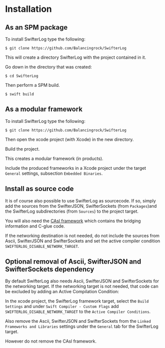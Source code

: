 # Installation

## As an SPM package
To install SwifterLog type the following:

    $ git clone https://github.com/Balancingrock/SwifterLog

This will create a directory SwifterLog with the project contained in it.

Go down in the directory that was created:

    $ cd SwifterLog

Then perform a SPM build.

    $ swift build

## As a modular framework
To install SwifterLog type the following:

    $ git clone https://github.com/Balancingrock/SwifterLog

Then open the xcode project (with Xcode) in the new directory.

Build the project.

This creates a modular framework (in products).

Include the produced frameworks in a Xcode project under the target `General` settings, subsection `Embedded Binaries`.

## Install as source code

It is of course also possible to use SwifterLog as sourcecode. If so, simply add the sources from the SwifterJSON, SwifterSockets (from `Packages`)and the SwifterLog subdirectories (from `Sources`) to the project target.

You will also need the [CAsl framework](https://github.com/Balancingrock/CAsl) which contains the bridging information and C-glue code.

If the networking destination is not needed, do not include the sources from Ascii, SwifterJSON and SwifterSockets and set the active compiler condition `SWIFTERLOG_DISABLE_NETWORK_TARGET`.

## Optional removal of Ascii, SwifterJSON and SwifterSockets dependency

By default SwifterLog also needs Ascii, SwifterJSON and SwifterSockets for the networking target. If the networking target is not needed, that code can be excluded by adding an Active Compilation Condition:

In the xcode project, the SwifterLog framework target, select the `Build Settings` and under `Swift Compiler - Custom Flags` add `SWIFTERLOG_DISABLE_NETWORK_TARGET` to the `Active Compiler Conditions`.

Also remove the Ascii, SwifterJSON and SwifterSockets from the `Linked Frameworks and Libraries` settings under the `General` tab for the SwifterLog target.

However do not remove the CAsl framework.
